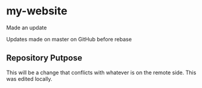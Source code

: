 # my-website
Made an update

Updates made on master on GitHub before rebase

## Repository Putpose

This will be a change that conflicts with whatever is on the remote side.
This was edited locally.

